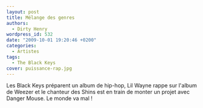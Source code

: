 ```yaml
---
layout: post
title: Mélange des genres
authors:
  - Dirty Henry
wordpress_id: 532
date: "2009-10-01 19:20:46 +0200"
categories:
  - Artistes
tags:
  - The Black Keys
cover: puissance-rap.jpg
---
```


Les Black Keys préparent un album de hip-hop, Lil Wayne rappe sur l'album de
Weezer et le chanteur des Shins est en train de monter un projet avec Danger
Mouse. Le monde va mal !
